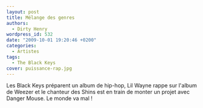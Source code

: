 ```yaml
---
layout: post
title: Mélange des genres
authors:
  - Dirty Henry
wordpress_id: 532
date: "2009-10-01 19:20:46 +0200"
categories:
  - Artistes
tags:
  - The Black Keys
cover: puissance-rap.jpg
---
```


Les Black Keys préparent un album de hip-hop, Lil Wayne rappe sur l'album de
Weezer et le chanteur des Shins est en train de monter un projet avec Danger
Mouse. Le monde va mal !
